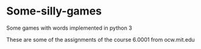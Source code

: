 # Some-silly-games
Some games with words implemented in python 3

These are some of the assignments of the course 6.0001 from ocw.mit.edu
